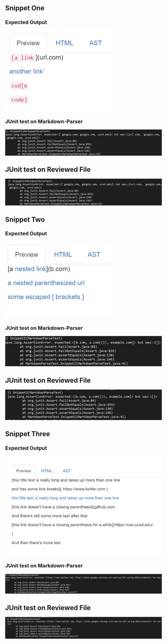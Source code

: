 ## Snippet One

### Expected Output
![](R4P1.png)

### JUnit test on Markdown-Parser
![](R4P5.png)

## JUnit test on Reviewed File 
![](R4P6.png)



## Snippet Two

### Expected Output
![](R4P2.png)

### JUnit test on Markdown-Parser
![](R4P7.png)

## JUnit test on Reviewed File 
![](R4P8.png)



## Snippet Three

### Expected Output
![](R4P3.png)

### JUnit test on Markdown-Parser
![](R4P9.png)

## JUnit test on Reviewed File 
![](R4P10.png)